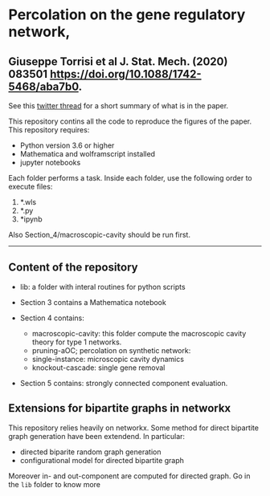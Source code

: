# Percolation on the gene regulatory network,
## Giuseppe Torrisi et al J. Stat. Mech. (2020) 083501 https://doi.org/10.1088/1742-5468/aba7b0.

See this [twitter thread](https://twitter.com/pepp_torr/status/1260539098277859328) for a short summary of what is in the paper.

This repository contins all the code to reproduce the figures of the paper.
This repository requires:

- Python version 3.6 or higher
- Mathematica and wolframscript installed
- jupyter notebooks

Each folder performs a task. Inside each folder, use the following order to execute files:

1. *.wls
2. *.py
3. *ipynb

Also Section_4/macroscopic-cavity should be run first.

---
## Content of the repository
- lib: a folder with interal routines for python scripts
- Section 3 contains a Mathematica notebook
- Section 4 contains:

	- macroscopic-cavity: this folder compute the macroscopic cavity theory for type 1 networks.
	- pruning-aOC; percolation  on synthetic network:	
	- single-instance: microscopic cavity dynamics
	- knockout-cascade: single gene removal
- Section 5 contains:
	strongly connected component evaluation.


## Extensions for bipartite graphs in networkx 
This repository relies heavily on networkx. Some method for direct bipartite graph generation have been extendend. In particular:

- directed biparite random graph generation 
- configurational model for directed bipartite graph

Moreover in- and out-component are computed for directed graph.
Go in the `lib` folder  to know more
